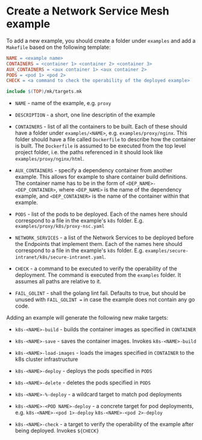 # Create a Network Service Mesh example

To add a new example, you should create a folder under `examples` and add a `Makefile` based on the following template:

```Makefile
NAME = <example name>
CONTAINERS = <container 1> <container 2> <container 3>
AUX_CONTAINERS = <aux container 1> <aux container 2>
PODS = <pod 1> <pod 2>
CHECK = <a command to check the operability of the deployed example>

include $(TOP)/mk/targets.mk
```

* `NAME` - name of the example, e.g. `proxy`

* `DESCRIPTION` - a short, one line descriptin of the example

* `CONTAINERS` - list of all the containers to be built. Each of these should have a folder under `examples/<NAME>`, e.g. `examples/proxy/nginx`. This folder should have a file called `Dockerfile` to describe how the container is built. The `Dockerfile` is assumed to be executed from the top level project folder, i.e. the paths referenced in it should look like `examples/proxy/nginx/html`.

* `AUX_CONTAINERS` - specify a dependency container from another example. This allows for example to share container build definitions. The container name has to be in the form of `<DEP_NAME>-<DEP_CONTAINER>`, where `<DEP_NAME>` is the name of the dependency example, and `<DEP_CONTAINER>` is the name of the container within that example.

* `PODS` - list of the pods to be deployed. Each of the names here should correspond to a file in the example's `k8s` folder. E.g. `examples/proxy/k8s/proxy-nsc.yaml`

* `NETWORK_SERVICES` - a list of the Network Services to be deployed before the Endpoints that implement them. Each of the names here should correspond to a file in the example's `k8s` folder. E.g. `examples/secure-intranet/k8s/secure-intranet.yaml`.

* `CHECK` - a command to be executed to verify the operability of the deployment. The command is executed from the `examples` folder. It assumes all paths are relative to it.

* `FAIL_GOLINT` - shall the golang lint fail. Defaults to true, but should be unused with `FAIL_GOLINT =` in case the example does not contain any go code.

Adding an example will generate the following new make targets:

* `k8s-<NAME>-build` - builds the container images as specified in `CONTAINER`

* `k8s-<NAME>-save` - saves the container images. Invokes `k8s-<NAME>-build`

* `k8s-<NAME>-load-images` - loads the images specified in `CONTAINER` to the k8s cluster infrastructure

* `k8s-<NAME>-deploy` - deploys the pods specified in `PODS`

* `k8s-<NAME>-delete` - deletes the pods specified in `PODS`

* `k8s-<NAME>-%-deploy` - a wildcard target to match pod deployments

* `k8s-<NAME>-<POD NAME>-deploy` - a concrete target for pod deployments, e.g. `k8s-<NAME>-<pod 1>-deploy` `k8s-<NAME>-<pod 2>-deploy`

* `k8s-<NAME>-check` - a target to verify the operability of the example after being deployed. Invokes `${CHECK}`
